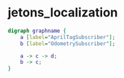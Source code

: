 # jetons_localization


```dot
digraph graphname {
    a [label="AprilTagSubscriber"];
    b [label="OdometrySubscriber"];

    a -> c -> d;
    b -> c;
}
```